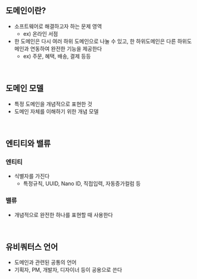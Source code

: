 ## 도메인이란?
* 소프트웨어로 해결하고자 하는 문제 영역
  * ex) 온라인 서점
* 한 도메인은 다시 여러 하위 도메인으로 나눌 수 있고, 한 하위도메인은 다른 하위도메인과 연동하여 완전한 기능을 제공한다
  * ex) 주문, 혜택, 배송, 결제 등등

<br>
 
## 도메인 모델
* 특정 도메인을 개념적으로 표현한 것
* 도메인 자체를 이해하기 위한 개념 모델

<br>

## 엔티티와 밸류

### 엔티티
* 식별자를 가진다
  * 특정규칙, UUID, Nano ID, 직접입력, 자동증가컬럼 등

### 밸류
* 개념적으로 완전한 하나를 표현할 때 사용한다

<br>

## 유비쿼터스 언어
* 도메인과 관련된 공통의 언어
* 기획자, PM, 개발자, 디자이너 등이 공용으로 쓴다
